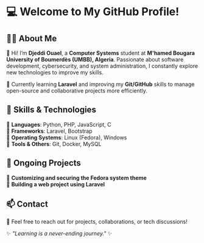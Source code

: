 # 💻 Welcome to My GitHub Profile!  

## 🧑‍🎓 About Me  
👋 Hi! I’m **Djeddi Ouael**, a **Computer Systems** student at **M'hamed Bougara University of Boumerdès (UMBB), Algeria**. Passionate about software development, cybersecurity, and system administration, I constantly explore new technologies to improve my skills.  

🌱 Currently learning **Laravel** and improving my **Git/GitHub** skills to manage open-source and collaborative projects more efficiently.  

## 🚀 Skills & Technologies  
🔹 **Languages**: Python, PHP, JavaScript, C  
🔹 **Frameworks**: Laravel, Bootstrap  
🔹 **Operating Systems**: Linux (Fedora), Windows  
🔹 **Tools & Others**: Git, Docker, MySQL  

## 📌 Ongoing Projects  
🔸 **Customizing and securing the Fedora system theme**  
🔸 **Building a web project using Laravel**  

## 📫 Contact  
💬 Feel free to reach out for projects, collaborations, or tech discussions!  

✨ _"Learning is a never-ending journey."_ ✨
